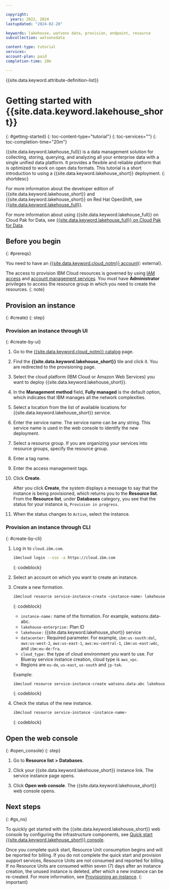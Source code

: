 ```yaml
---

copyright:
  years: 2022, 2024
lastupdated: "2024-02-28"

keywords: lakehouse, watsonx data, provision, endpoint, resource
subcollection: watsonxdata

content-type: tutorial
services:
account-plan: paid
completion-time: 20m

---
```



{{site.data.keyword.attribute-definition-list}}

# Getting started with {{site.data.keyword.lakehouse_short}}
{: #getting-started}
{: toc-content-type="tutorial"}
{: toc-services=""}
{: toc-completion-time="20m"}


{{site.data.keyword.lakehouse_full}} is a data management solution for collecting, storing, querying, and analyzing all your enterprise data with a single unified data platform. It provides a flexible and reliable platform that is optimized to work on open data formats.
This tutorial is a short introduction to using a {{site.data.keyword.lakehouse_short}} deployment.
{: shortdesc}

For more information about the developer edition of {{site.data.keyword.lakehouse_short}} and {{site.data.keyword.lakehouse_short}} on Red Hat OpenShift, see [{{site.data.keyword.lakehouse_full}}](https://www.ibm.com/docs/en/watsonxdata/1.1.x).

For more information about using {{site.data.keyword.lakehouse_full}} on Cloud Pak for Data, see [{{site.data.keyword.lakehouse_full}} on Cloud Pak for Data](https://www.ibm.com/docs/en/cloud-paks/cp-data/4.8.x?topic=services-watsonxdata).

## Before you begin
{: #prereqs}

You need to have an [{{site.data.keyword.cloud_notm}} account](https://cloud.ibm.com/registration){: external}.

The access to provision IBM Cloud resources is governed by using [IAM access](https://cloud.ibm.com/docs/account?topic=account-userroles&interface=ui) and [account management services](https://cloud.ibm.com/docs/account?topic=account-account-services&interface=ui). You must have **Administrator** privileges to access the resource group in which you need to create the resources.
{: note}

## Provision an instance
{: #create}
{: step}

### Provision an instance through UI
{: #create-by-ui}

1. Go to the [{{site.data.keyword.cloud_notm}} catalog](https://cloud.ibm.com/catalog) page.

2. Find the **{{site.data.keyword.lakehouse_short}}** tile and click it. You are redirected to the provisioning page.

3. Select the cloud platform (IBM Cloud or Amazon Web Services) you want to deploy {{site.data.keyword.lakehouse_short}}.

4. In the **Management method** field, **Fully managed** is the default option, which indicates that IBM manages all the network complexities.

5. Select a location from the list of available locations for {{site.data.keyword.lakehouse_short}} service.

6. Enter the service name. The service name can be any string. This service name is used in the web console to identify the new deployment.

7. Select a resource group. If you are organizing your services into resource groups, specify the resource group.

8. Enter a tag name.

9. Enter the access management tags.

   <!-- 1. Select the type of network endpoints that is used for accessing the service.
   a. **Public endpoint only** - Public endpoints provide a connection to your deployment on the public network (single endpoint).
   b. **Private endpoint only** - Private endpoints route traffic through the IBM Cloud Private network (single endpoint).
   c. **Both public and private endpoints** - Public endpoints provide a connection to your deployment on the public network. Private endpoints route traffic through the IBM Cloud Private network. (Two separate endpoints). -->

10. Click **Create**.

    After you click **Create**, the system displays a message to say that the instance is being provisioned, which returns you to the **Resource list**. From the **Resource list**, under **Databases** category, you see that the status for your instance is, `Provision in progress`.

11. When the status changes to `Active`, select the instance.

### Provision an instance through CLI
{: #create-by-cli}

1. Log in to `cloud.ibm.com`.

   ```bash
   ibmcloud login --sso -a https://cloud.ibm.com
   ```
   {: codeblock}

2. Select an account on which you want to create an instance.

3. Create a new formation.

    ```bash
    ibmcloud resource service-instance-create <instance-name> lakehouse lakehouse-enterprise <region> -g Default -p <cloud_type> '{"datacenter": ""}'`
    ```
    {: codeblock}

    - `instance-name:` name of the formation. For example, watsonx.data-abc.
    - `lakehouse-enterprise:` Plan ID
    - `lakehouse:` {{site.data.keyword.lakehouse_short}} service
    - `datacenter:` Required parameter. For example, `ibm:us-south:dal`, `aws:us-west-2`, `aws:us-east-1`, `aws:eu-central-1`, `ibm:us-east:wdc`, and `ibm:eu-de:fra`.
    - `cloud_type:` the type of cloud environment you want to use. For Blueray service instance creation, cloud type is `aws_vpc`.
    - Regions are `eu-de`, `us-east`, `us-south` and `jp-tok`.

    Example:

    ```bash
    ibmcloud resource service-instance-create watsonx.data-abc lakehouse lakehouse-enterprise us-south -g Default -p aws_vpc '{"datacenter": "ibm:us-south:dal"}'
    ```
    {: codeblock}

4. Check the status of the new instance.

    ```bash
    ibmcloud resource service-instance <instance-name>
    ```
    {: codeblock}

## Open the web console
{: #open_console}
{: step}

1. Go to **Resource list** **>** **Databases**.

2. Click your {{site.data.keyword.lakehouse_short}} instance link. The service instance page opens.

3. Click **Open web console**. The {{site.data.keyword.lakehouse_short}} web console opens.

    <!-- 1. Log in to the console with your IBMid and password. The {{site.data.keyword.lakehouse_short}} web console opens. -->

## Next steps
{: #gs_ns}

To quickly get started with the {{site.data.keyword.lakehouse_short}} web console by configuring the infrastructure components, see [Quick start {{site.data.keyword.lakehouse_short}} console](watsonxdata?topic=watsonxdata-quick_start).

Once you complete quick start, Resource Unit consumption begins and will be reported for billing.
If you do not complete the quick start and provision support services, Resource Units are not consumed and reported for billing.
If no Resource Units are consumed within seven (7) days after an instance creation, the unused instance is deleted, after which a new instance can be re-created. For more information, see [Provisioning an instance](#create-by-ui).
{: important}
